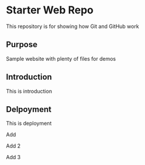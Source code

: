 # Starter Web Repo

This repository is for showing how Git and GitHub work

## Purpose

Sample website with plenty of files for demos

## Introduction

This is introduction

## Delpoyment

This is deployment

Add

Add 2

Add 3
